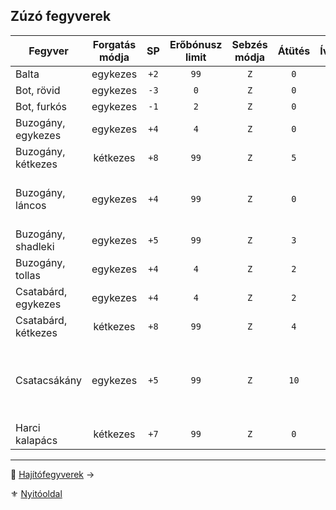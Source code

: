 ## Zúzó fegyverek

<!-- tag: md_table_fegyver_start -->

| Fegyver             | Forgatás módja |  SP  | Erőbónusz limit | Sebzés módja | Átütés | Íves | Pengehossz | KÉ  |  TÉ  |  VÉ  | Sebesség | Kategória | Speciális                                                                        |
| ------------------- |:--------------:|:----:|:---------------:|:------------:|:------:|:----:|:----------:|:---:|:----:|:----:|:--------:|:---------:| -------------------------------------------------------------------------------- |
| Balta               |    egykezes    | `+2` |      `99`       |     `Z`      |  `0`   | `0`  |    `0`     | `1` | `6`  | `1`  |   `7`    |   zúzó    |                                                                                  |
| Bot, rövid          |    egykezes    | `-3` |       `0`       |     `Z`      |  `0`   | `0`  |   `0.5`    | `6` | `9`  | `6`  |   `6`    |   zúzó    |                                                                                  |
| Bot, furkós         |    egykezes    | `-1` |       `2`       |     `Z`      |  `0`   | `0`  |    `1`     | `4` | `10` | `8`  |   `7`    |   zúzó    |                                                                                  |
| Buzogány, egykezes  |    egykezes    | `+4` |       `4`       |     `Z`      |  `0`   | `0`  |    `1`     | `4` | `12` | `8`  |   `7`    |   zúzó    |                                                                                  |
| Buzogány, kétkezes  |    kétkezes    | `+8` |      `99`       |     `Z`      |  `5`   | `0`  |   `1.5`    | `1` | `20` | `8`  |   `9`    |   zúzó    | **Erő** követelmény:`+2`                                                         |
| Buzogány, láncos    |    egykezes    | `+4` |      `99`       |     `Z`      |  `0`   | `0`  |    `1`     | `3` | `15` | `6`  |   `7`    |   zúzó    | Ellene az ellenfél Pajzs VÉ fele számít csak!                                    |
| Buzogány, shadleki  |    egykezes    | `+5` |      `99`       |     `Z`      |  `3`   | `0`  |    `1`     | `5` | `14` | `9`  |   `7`    |   zúzó    |                                                                                  |
| Buzogány, tollas    |    egykezes    | `+4` |       `4`       |     `Z`      |  `2`   | `0`  |   `0.5`    | `4` | `9`  | `4`  |   `6`    |   zúzó    |                                                                                  |
| Csatabárd, egykezes |    egykezes    | `+4` |       `4`       |     `Z`      |  `2`   | `0`  |   `0.5`    | `4` | `11` | `7`  |   `7`    |   zúzó    |                                                                                  |
| Csatabárd, kétkezes |    kétkezes    | `+8` |      `99`       |     `Z`      |  `4`   | `0`  |   `1.5`    | `4` | `18` | `10` |   `9`    |   zúzó    |                                                                                  |
| Csatacsákány        |    egykezes    | `+5` |      `99`       |     `Z`      |  `10`  | `0`  |    `1`     | `5` | `14` | `5`  |   `8`    |   zúzó    | Nagyon vérzik<br />`50%` az esély, hogy beragad és nem lehet kihúzni harc közben |
| Harci kalapács      |    kétkezes    | `+7` |      `99`       |     `Z`      |  `0`   | `0`  |   `1.5`    | `1` | `20` | `8`  |   `9`    |   zúzó    | **Erő** követelmény:`+2`                                                         |

<!-- tag: md_table_fegyver_end -->

---

🔗 [Hajítófegyverek](068_06_hajitofegyverek.md) →

⚜️ [Nyitóoldal](start.md#6-harcrendszer-%EF%B8%8F)
